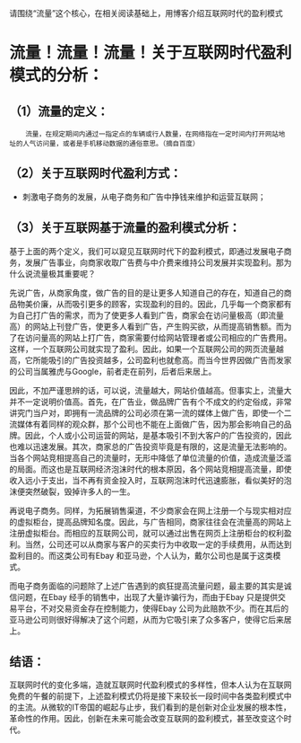 请围绕“流量”这个核心，在相关阅读基础上，用博客介绍互联网时代的盈利模式

# 流量！流量！流量！关于互联网时代盈利模式的分析：

## （1）流量的定义：
        流量，在规定期间内通过一指定点的车辆或行人数量，在网络指在一定时间内打开网站地址的人气访问量，或者是手机移动数据的通俗意思。（摘自百度）





## （2）关于互联网时代盈利方式：

* 刺激电子商务的发展，从电子商务和广告中挣钱来维护和运营互联网；

## （3）关于互联网基于流量的盈利模式分析：
基于上面的两个定义，我们可以窥见互联网时代下的盈利模式，即通过发展电子商务，发展广告事业，向商家收取广告费与中介费来维持公司发展并实现盈利。那为什么说流量极其重要呢？

先说广告，从商家角度，做广告的目的是让更多人知道自己的存在，知道自己的商品物美价廉，从而吸引更多的顾客，实现盈利的目的。因此，几乎每一个商家都有为自己打广告的需求，而为了使更多人看到广告，商家会在访问量极高（即流量高）的网站上刊登广告，使更多人看到广告，产生购买欲，从而提高销售额。而为了在访问量高的网站上打广告，商家需要付给网站管理者或公司相应的广告费用。这样，一个互联网公司就实现了盈利。因此，如果一个互联网公司的网页流量越高，它所能吸引的广告投资越多，公司盈利也就愈高。而当今世界因做广告而发家的公司当属雅虎与Google，前者走在前列，后者后来居上。

因此，不加严谨思辨的话，可以说，流量越大，网站价值越高。但事实上，流量大并不一定说明价值高。首先，在广告业，做品牌广告有个不成文的约定俗成，非常讲究门当户对，即拥有一流品牌的公司必须在第一流的媒体上做广告，即使一个二流媒体有着同样的观众群，那个公司也不能在上面做广告，因为那会影响自己的品牌。因此，个人或小公司运营的网站，是基本吸引不到大客户的广告投资的，因此也难以迅速发展。其次，商家总的广告投资毕竟是有限的，这是流量无法影响的。当各个网站竞相提高自己的流量时，无形中降低了单位流量的价值，造成流量泛滥的局面。而这也是互联网经济泡沫时代的根本原因，各个网站竞相提高流量，即使收入远小于支出，当不再有资金投入时，互联网泡沫时代迅速膨胀，看似美好的泡沫便突然破裂，毁掉许多人的一生。

再说电子商务。同样，为拓展销售渠道，不少商家会在网上注册一个与现实相对应的虚拟柜台，提高品牌知名度。因此，与广告相同，商家往往会在流量高的网站上注册虚拟柜台。而相应的互联网公司，就可以通过出售在网页上注册柜台的权利盈利。当然，公司还可以从商家与客户的买卖行为中收取一定的手续费用，从而达到盈利目的。而这类公司有Ebay 和亚马逊，个人认为，戴尔公司也是属于这类模式。

而电子商务面临的问题除了上述广告遇到的疯狂提高流量问题，最主要的其实是诚信问题，在Ebay 经手的销售中，出现了大量诈骗行为，而由于Ebay 只是提供交易平台，不对交易资金存在控制能力，使得Ebay 公司为此赔款不少。而在其后的亚马逊公司则很好得解决了这个问题，从而为它吸引来了众多客户，使得它后来居上。

## 结语：

互联网时代的变化多端，造就互联网时代盈利模式的多样性，但本人认为在互联网免费的午餐的前提下，上述盈利模式仍将是接下来较长一段时间中各类盈利模式中的主流。从微软的IT帝国的崛起与止步，我们看到的是创新对企业发展的根本性，革命性的作用。因此，创新在未来可能会改变互联网的盈利模式，甚至改变这个时代。